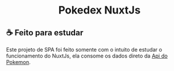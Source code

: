 <h1 align="center">
Pokedex NuxtJs
</h1>

## ☕ Feito para estudar
Este projeto de  SPA foi feito somente com o intuito de estudar o funcionamento do NuxtJs, ela consome os dados direto da [Api do Pokemon](https://pokeapi.co/).